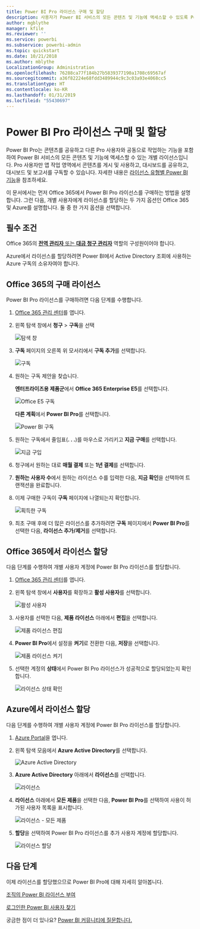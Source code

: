 ```yaml
---
title: Power BI Pro 라이선스 구매 및 할당
description: 사용자가 Power BI 서비스의 모든 콘텐츠 및 기능에 액세스할 수 있도록 Power BI Pro 라이선스를 구매 및 할당하는 방법을 알아봅니다.
author: mgblythe
manager: kfile
ms.reviewer: ''
ms.service: powerbi
ms.subservice: powerbi-admin
ms.topic: quickstart
ms.date: 10/21/2018
ms.author: mblythe
LocalizationGroup: Administration
ms.openlocfilehash: 76288ca77f184b27b5839377190a1708c69567af
ms.sourcegitcommit: a36f82224e68fdd3489944c9c3c03a93e4068cc5
ms.translationtype: HT
ms.contentlocale: ko-KR
ms.lasthandoff: 01/31/2019
ms.locfileid: "55430697"
---
```

# <a name="purchase-and-assign-power-bi-pro-licenses"></a>Power BI Pro 라이선스 구매 및 할당

Power BI Pro는 콘텐츠를 공유하고 다른 Pro 사용자와 공동으로 작업하는 기능을 포함하여 Power BI 서비스의 모든 콘텐츠 및 기능에 액세스할 수 있는 개별 라이선스입니다. Pro 사용자만 앱 작업 영역에서 콘텐츠를 게시 및 사용하고, 대시보드를 공유하고, 대시보드 및 보고서를 구독할 수 있습니다. 자세한 내용은 [라이선스 유형별 Power BI 기능](service-features-license-type.md)을 참조하세요.

이 문서에서는 먼저 Office 365에서 Power BI Pro 라이선스를 구매하는 방법을 설명합니다. 그런 다음, 개별 사용자에게 라이선스를 할당하는 두 가지 옵션인 Office 365 및 Azure를 설명합니다. 둘 중 한 가지 옵션을 선택합니다.

## <a name="prerequisites"></a>필수 조건

Office 365의 [**전역 관리자** 또는 **대금 청구 관리자**](https://support.office.com/article/about-office-365-admin-roles-da585eea-f576-4f55-a1e0-87090b6aaa9d) 역할의 구성원이어야 합니다.

Azure에서 라이선스를 할당하려면 Power BI에서 Active Directory 조회에 사용하는 Azure 구독의 소유자여야 합니다.

## <a name="purchase-licenses-in-office-365"></a>Office 365의 구매 라이선스

Power BI Pro 라이선스를 구매하려면 다음 단계를 수행합니다.

1. [Office 365 관리 센터](https://portal.office.com/adminportal/home#/homepage)를 엽니다.

2. 왼쪽 탐색 창에서 **청구** > **구독**을 선택

    ![탐색 창](media/service-admin-purchasing-power-bi-pro/service-purchasing-power-bi-pro-01.png)

3. **구독** 페이지의 오른쪽 위 모서리에서 **구독 추가**를 선택합니다.

    ![구독](media/service-admin-purchasing-power-bi-pro/service-purchasing-power-bi-pro-02.png)

4. 원하는 구독 제안을 찾습니다.

    **엔터프라이즈용 제품군**에서 **Office 365 Enterprise E5**를 선택합니다.

    ![Office E5 구독](media/service-admin-purchasing-power-bi-pro/service-purchasing-power-bi-pro-03.png)

    **다른 계획**에서 **Power BI Pro**를 선택합니다.

    ![Power BI 구독](media/service-admin-purchasing-power-bi-pro/service-purchasing-power-bi-pro-04.png)

5. 원하는 구독에서 줄임표(**. . .**)를 마우스로 가리키고 **지금 구매**를 선택합니다.

    ![지금 구입](media/service-admin-purchasing-power-bi-pro/service-purchasing-power-bi-pro-05.png)

6. 청구에서 원하는 대로 **매월 결제** 또는 **1년 결제**를 선택합니다.

7. **원하는 사용자 수**에서 원하는 라이선스 수를 입력한 다음, **지금 확인**을 선택하여 트랜잭션을 완료합니다.

8. 이제 구매한 구독이 **구독** 페이지에 나열되는지 확인합니다.

   ![획득한 구독](media/service-admin-purchasing-power-bi-pro/service-purchasing-power-bi-pro-06.png)

9. 최초 구매 후에 더 많은 라이선스를 추가하려면 **구독** 페이지에서 **Power BI Pro**를 선택한 다음, **라이선스 추가/제거**를 선택합니다.

## <a name="assign-licenses-in-office-365"></a>Office 365에서 라이선스 할당

다음 단계를 수행하여 개별 사용자 계정에 Power BI Pro 라이선스를 할당합니다.

1. [Office 365 관리 센터](https://portal.office.com/adminportal/home#/homepage)를 엽니다.

2. 왼쪽 탐색 창에서 **사용자**를 확장하고 **활성 사용자**를 선택합니다.

    ![활성 사용자](media/service-admin-purchasing-power-bi-pro/service-assigning-power-bi-pro-licenses-05.png)

3. 사용자를 선택한 다음, **제품 라이선스** 아래에서 **편집**을 선택합니다.

    ![제품 라이선스 편집](media/service-admin-purchasing-power-bi-pro/service-assigning-power-bi-pro-licenses-06.png)

4. **Power BI Pro**에서 설정을 **켜기**로 전환한 다음, **저장**을 선택합니다.

    ![제품 라이선스 켜기](media/service-admin-purchasing-power-bi-pro/service-assigning-power-bi-pro-licenses-07.png)

5. 선택한 계정의 **상태**에서 Power BI Pro 라이선스가 성공적으로 할당되었는지 확인합니다.

    ![라이선스 상태 확인](media/service-admin-purchasing-power-bi-pro/service-assigning-power-bi-pro-licenses-08.png)

## <a name="assign-licenses-in-azure"></a>Azure에서 라이선스 할당

다음 단계를 수행하여 개별 사용자 계정에 Power BI Pro 라이선스를 할당합니다.

1. [Azure Portal](https://ms.portal.azure.com/#@microsoft.onmicrosoft.com/dashboard/private/39bc3cf7-31a4-43f6-954c-f2d69ca2f0)을 엽니다.

2. 왼쪽 탐색 모음에서 **Azure Active Directory**를 선택합니다.

    ![Azure Active Directory](media/service-admin-purchasing-power-bi-pro/service-assigning-power-bi-pro-licenses-01.png)

3. **Azure Active Directory** 아래에서 **라이선스**를 선택합니다.

    ![라이선스](media/service-admin-purchasing-power-bi-pro/service-assigning-power-bi-pro-licenses-02.png)

4. **라이선스** 아래에서 **모든 제품**을 선택한 다음, **Power BI Pro**를 선택하여 사용이 허가된 사용자 목록을 표시합니다.

    ![라이선스 - 모든 제품](media/service-admin-purchasing-power-bi-pro/service-assigning-power-bi-pro-licenses-03.png)

5. **할당**을 선택하여 Power BI Pro 라이선스를 추가 사용자 계정에 할당합니다.

    ![라이선스 할당](media/service-admin-purchasing-power-bi-pro/service-assigning-power-bi-pro-licenses-04.png)

## <a name="next-steps"></a>다음 단계

이제 라이선스를 할당했으므로 Power BI Pro에 대해 자세히 알아봅니다.

[조직의 Power BI 라이선스 부여](service-admin-licensing-organization.md)

[로그인한 Power BI 사용자 찾기](service-admin-access-usage.md)

궁금한 점이 더 있나요? [Power BI 커뮤니티에 질문합니다.](https://community.powerbi.com/)
